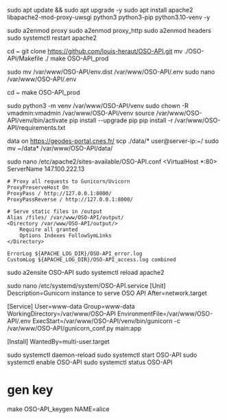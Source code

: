 sudo apt update && sudo apt upgrade -y
sudo apt install apache2 libapache2-mod-proxy-uwsgi python3 python3-pip python3.10-venv -y


sudo a2enmod proxy
sudo a2enmod proxy_http
sudo a2enmod headers
sudo systemctl restart apache2

cd ~
git clone https://github.com/louis-heraut/OSO-API.git
mv ./OSO-API/Makefile ./
make OSO-API_prod

sudo mv /var/www/OSO-API/env.dist /var/www/OSO-API/.env
sudo nano /var/www/OSO-API/.env

cd ~
make OSO-API_prod

sudo python3 -m venv /var/www/OSO-API/venv
sudo chown -R vmadmin:vmadmin /var/www/OSO-API/venv
source /var/www/OSO-API/venv/bin/activate
pip install --upgrade pip
pip install -r /var/www/OSO-API/requirements.txt


data on https://geodes-portal.cnes.fr/
scp ./data/* user@server-ip:~/
sudo mv ~/data* /var/www/OSO-API/data/


sudo nano /etc/apache2/sites-available/OSO-API.conf
<VirtualHost *:80>
    ServerName 147.100.222.13

    # Proxy all requests to Gunicorn/Uvicorn
    ProxyPreserveHost On
    ProxyPass / http://127.0.0.1:8000/
    ProxyPassReverse / http://127.0.0.1:8000/

    # Serve static files in /output
    Alias /files/ /var/www/OSO-API/output/
    <Directory /var/www/OSO-API/output/>
        Require all granted
        Options Indexes FollowSymLinks
    </Directory>

    ErrorLog ${APACHE_LOG_DIR}/OSO-API_error.log
    CustomLog ${APACHE_LOG_DIR}/OSO-API_access.log combined
</VirtualHost>

sudo a2ensite OSO-API
sudo systemctl reload apache2



sudo nano /etc/systemd/system/OSO-API.service
[Unit]
Description=Gunicorn instance to serve OSO API
After=network.target

[Service]
User=www-data
Group=www-data
WorkingDirectory=/var/www/OSO-API
EnvironmentFile=/var/www/OSO-API/.env
ExecStart=/var/www/OSO-API/venv/bin/gunicorn -c /var/www/OSO-API/gunicorn_conf.py main:app

[Install]
WantedBy=multi-user.target

sudo systemctl daemon-reload
sudo systemctl start OSO-API
sudo systemctl enable OSO-API
sudo systemctl status OSO-API




# gen key
make OSO-API_keygen NAME=alice



